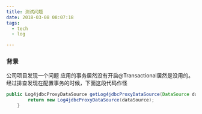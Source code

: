 ```yaml
---
title: 测试问题
date: 2018-03-08 08:07:18
tags:
  - tech
  - log

---
```


### 背景
公司项目发现一个问题 应用的事务居然没有开启@Transactional居然是没用的。经过排查发现在配置事务的时候，下面这段代码作怪

```java
public Log4jdbcProxyDataSource getLog4jdbcProxyDataSource(DataSource dataSource){
        return new Log4jdbcProxyDataSource(dataSource);
    }
```
